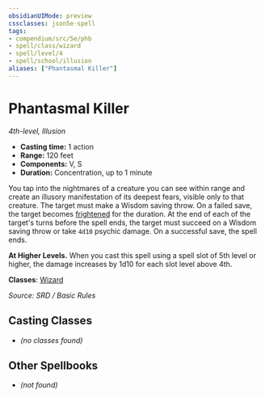 ```yaml
---
obsidianUIMode: preview
cssclasses: json5e-spell
tags:
- compendium/src/5e/phb
- spell/class/wizard
- spell/level/4
- spell/school/illusion
aliases: ["Phantasmal Killer"]
---
```

# Phantasmal Killer
*4th-level, Illusion*  

- **Casting time:** 1 action
- **Range:** 120 feet
- **Components:** V, S
- **Duration:** Concentration, up to 1 minute

You tap into the nightmares of a creature you can see within range and create an illusory manifestation of its deepest fears, visible only to that creature. The target must make a Wisdom saving throw. On a failed save, the target becomes [frightened](rules/conditions.md#frightened) for the duration. At the end of each of the target's turns before the spell ends, the target must succeed on a Wisdom saving throw or take `4d10` psychic damage. On a successful save, the spell ends.

**At Higher Levels.** When you cast this spell using a spell slot of 5th level or higher, the damage increases by 1d10 for each slot level above 4th.

**Classes**: [Wizard](compendium/classes/wizard.md)

*Source: SRD / Basic Rules*

## Casting Classes
- *(no classes found)*

## Other Spellbooks
- *(not found)*
